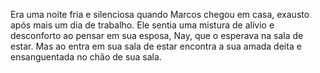 Era uma noite fria e silenciosa quando Marcos chegou em casa, exausto após mais um dia de trabalho. Ele sentia uma mistura de alívio e desconforto ao pensar em sua esposa, Nay, que o esperava na sala de estar. Mas ao entra em sua sala de estar encontra a sua amada deita e ensanguentada no chão de sua sala.